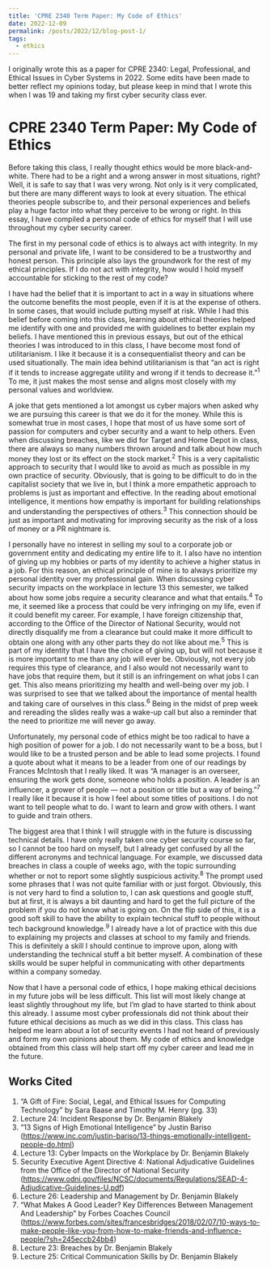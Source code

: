 ```yaml
---
title: 'CPRE 2340 Term Paper: My Code of Ethics'
date: 2022-12-09
permalink: /posts/2022/12/blog-post-1/
tags:
  - ethics
---
```


I originally wrote this as a paper for CPRE 2340: Legal, Professional, and Ethical Issues in Cyber Systems in 2022. Some edits have been made to better reflect my opinions today, but please keep in mind that I wrote this when I was 19 and taking my first cyber security class ever. 

CPRE 2340 Term Paper: My Code of Ethics
======

Before taking this class, I really thought ethics would be more black-and-white. There had to be a right and a wrong answer in most situations, right? Well, it is safe to say that I was very wrong. Not only is it very complicated, but there are many different ways to look at every situation. The ethical theories people subscribe to, and their personal experiences and beliefs play a huge factor into what they perceive to be wrong or right. In this essay, I have compiled a personal code of ethics for myself that I will use throughout my cyber security career. 

The first in my personal code of ethics is to always act with integrity. In my personal and private life, I want to be considered to be a trustworthy and honest person. This principle also lays the groundwork for the rest of my ethical principles. If I do not act with integrity, how would I hold myself accountable for sticking to the rest of my code? 

I have had the belief that it is important to act in a way in situations where the outcome benefits the most people, even if it is at the expense of others. In some cases, that would include putting myself at risk. While I had this belief before coming into this class, learning about ethical theories helped me identify with one and provided me with guidelines to better explain my beliefs. I have mentioned this in previous essays, but out of the ethical theories I was introduced to in this class, I have become most fond of utilitarianism. I like it because it is a consequentialist theory and can be used situationally. The main idea behind utilitarianism is that “an act is right if it tends to increase aggregate utility and wrong if it tends to decrease it.”<sup>1</sup> To me, it just makes the most sense and aligns most closely with my personal values and worldview. 

A joke that gets mentioned a lot amongst us cyber majors when asked why we are pursuing this career is that we do it for the money. While this is somewhat true in most cases, I hope that most of us have some sort of passion for computers and cyber security and a want to help others. Even when discussing breaches, like we did for Target and Home Depot in class, there are always so many numbers thrown around and talk about how much money they lost or its effect on the stock market.<sup>2</sup> This is a very capitalistic approach to security that I would like to avoid as much as possible in my own practice of security. Obviously, that is going to be difficult to do in the capitalist society that we live in, but I think a more empathetic approach to problems is just as important and effective. In the reading about emotional intelligence, it mentions how empathy is important for building relationships and understanding the perspectives of others.<sup>3</sup> This connection should be just as important and motivating for improving security as the risk of a loss of money or a PR nightmare is. 

I personally have no interest in selling my soul to a corporate job or government entity and dedicating my entire life to it. I also have no intention of giving up my hobbies or parts of my identity to achieve a higher status in a job. For this reason, an ethical principle of mine is to always prioritize my personal identity over my professional gain. When discussing cyber security impacts on the workplace in lecture 13 this semester, we talked about how some jobs require a security clearance and what that entails.<sup>4</sup> To me, it seemed like a process that could be very infringing on my life, even if it could benefit my career. For example, I have foreign citizenship that, according to the Office of the Director of National Security, would not directly disqualify me from a clearance but could make it more difficult to obtain one along with any other parts they do not like about me.<sup>5</sup> This is part of my identity that I have the choice of giving up, but will not because it is more important to me than any job will ever be. Obviously, not every job requires this type of clearance, and I also would not necessarily want to have jobs that require them, but it still is an infringement on what jobs I can get. This also means prioritizing my health and well-being over my job. I was surprised to see that we talked about the importance of mental health and taking care of ourselves in this class.<sup>6</sup> Being in the midst of prep week and rereading the slides really was a wake-up call but also a reminder that the need to prioritize me will never go away. 

Unfortunately, my personal code of ethics might be too radical to have a high position of power for a job. I do not necessarily want to be a boss, but I would like to be a trusted person and be able to lead some projects. I found a quote about what it means to be a leader from one of our readings by Frances McIntosh that I really liked. It was “A manager is an overseer, ensuring the work gets done, someone who holds a position. A leader is an influencer, a grower of people — not a position or title but a way of being.”<sup>7</sup> I really like it because it is how I feel about some titles of positions. I do not want to tell people what to do. I want to learn and grow with others. I want to guide and train others. 

The biggest area that I think I will struggle with in the future is discussing technical details. I have only really taken one cyber security course so far, so I cannot be too hard on myself, but I already get confused by all the different acronyms and technical language. For example, we discussed data breaches in class a couple of weeks ago, with the topic surrounding whether or not to report some slightly suspicious activity.<sup>8</sup> The prompt used some phrases that I was not quite familiar with or just forgot. Obviously, this is not very hard to find a solution to, I can ask questions and google stuff, but at first, it is always a bit daunting and hard to get the full picture of the problem if you do not know what is going on. On the flip side of this, it is a good soft skill to have the ability to explain technical stuff to people without tech background knowledge.<sup>9</sup> I already have a lot of practice with this due to explaining my projects and classes at school to my family and friends. This is definitely a skill I should continue to improve upon, along with understanding the technical stuff a bit better myself. A combination of these skills would be super helpful in communicating with other departments within a company someday. 

Now that I have a personal code of ethics, I hope making ethical decisions in my future jobs will be less difficult. This list will most likely change at least slightly throughout my life, but I’m glad to have started to think about this already. I assume most cyber professionals did not think about their future ethical decisions as much as we did in this class. This class has helped me learn about a lot of security events I had not heard of previously and form my own opinions about them. My code of ethics and knowledge obtained from this class will help start off my cyber career and lead me in the future. 

## Works Cited

1. “A Gift of Fire: Social, Legal, and Ethical Issues for Computing Technology” by Sara Baase and Timothy M. Henry (pg. 33)
2. Lecture 24: Incident Response by Dr. Benjamin Blakely
3. “13 Signs of High Emotional Intelligence” by Justin Bariso (https://www.inc.com/justin-bariso/13-things-emotionally-intelligent-people-do.html)
4. Lecture 13: Cyber Impacts on the Workplace by Dr. Benjamin Blakely
5. Security Executive Agent Directive 4: National Adjudicative Guidelines from the Office of the Director of National Security (https://www.odni.gov/files/NCSC/documents/Regulations/SEAD-4-Adjudicative-Guidelines-U.pdf)
6. Lecture 26: Leadership and Management by Dr. Benjamin Blakely
7. “What Makes A Good Leader? Key Differences Between Management And Leadership” by Forbes Coaches Council (https://www.forbes.com/sites/francesbridges/2018/02/07/10-ways-to-make-people-like-you-from-how-to-make-friends-and-influence-people/?sh=245eccb24bb4)
8. Lecture 23: Breaches by Dr. Benjamin Blakely
9. Lecture 25: Critical Communication Skills by Dr. Benjamin Blakely